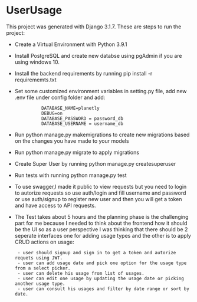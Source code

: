 # UserUsage


This project was generated with Django 3.1.7. These are steps to run the project:

- Create a Virtual Environment with Python 3.9.1

- Install PostgreSQL and create new databse using pgAdmin if you are using windows 10.

- Install the backend requirements by running pip install -r requirememts.txt

- Set some customized environment variables in setting.py file, add new .env file under config folder and add:

                DATABASE_NAME=planetly
                DEBUG=on
                DATABASE_PASSWORD = password_db
                DATABASE_USERNAME = username_db

- Run python manage.py makemigrations to create new migrations based on the changes you have made to your models

- Run python manage.py migrate to apply migrations

- Create Super User by running python manage.py createsuperuser

- Run tests with running python manage.py test

- To use swagger,I made it public to view requests but you need to login to autorize requests so use auth/login and fill username and password or use auth/signup to register new user and then you will get a token and have access to API requests.

- The Test takes about 5 hours and the planning phase is the challenging part for me because I needed to think about the frontend how it should be the UI so as a user perspective I was thinking that there should be 2 seperate interfaces one for adding usage types and the other is to apply CRUD actions on usage:


       - user should signup and sign in to get a token and autorize requets using JWT.
       - user can add usage date and pick one option for the usage type from a select picker.
       - user can delete his usage from list of usages.
       - user can edit one usage by updating the usage date or picking another usage type.
       - user can consult his usages and filter by date range or sort by date.
